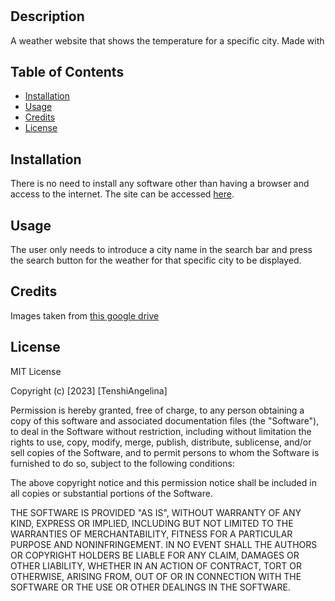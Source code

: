 # <Your-Project-Title>

## Description

A weather website that shows the temperature for a specific city. Made with 

## Table of Contents

- [Installation](#installation)
- [Usage](#usage)
- [Credits](#credits)
- [License](#license)

## Installation

There is no need to install any software other than having a browser and access to the internet. The site can be accessed [here]().

## Usage

The user only needs to introduce a city name in the search bar and press the search button for the weather for that specific city to be displayed.

## Credits

Images taken from [this google drive](https://drive.google.com/file/d/1RgSeYljIBzh-ZHIzEFwWmfGIDEMF1bHr/view)

## License

MIT License

Copyright (c) [2023] [TenshiAngelina]

Permission is hereby granted, free of charge, to any person obtaining a copy
of this software and associated documentation files (the "Software"), to deal
in the Software without restriction, including without limitation the rights
to use, copy, modify, merge, publish, distribute, sublicense, and/or sell
copies of the Software, and to permit persons to whom the Software is
furnished to do so, subject to the following conditions:

The above copyright notice and this permission notice shall be included in all
copies or substantial portions of the Software.

THE SOFTWARE IS PROVIDED "AS IS", WITHOUT WARRANTY OF ANY KIND, EXPRESS OR
IMPLIED, INCLUDING BUT NOT LIMITED TO THE WARRANTIES OF MERCHANTABILITY,
FITNESS FOR A PARTICULAR PURPOSE AND NONINFRINGEMENT. IN NO EVENT SHALL THE
AUTHORS OR COPYRIGHT HOLDERS BE LIABLE FOR ANY CLAIM, DAMAGES OR OTHER
LIABILITY, WHETHER IN AN ACTION OF CONTRACT, TORT OR OTHERWISE, ARISING FROM,
OUT OF OR IN CONNECTION WITH THE SOFTWARE OR THE USE OR OTHER DEALINGS IN THE
SOFTWARE.